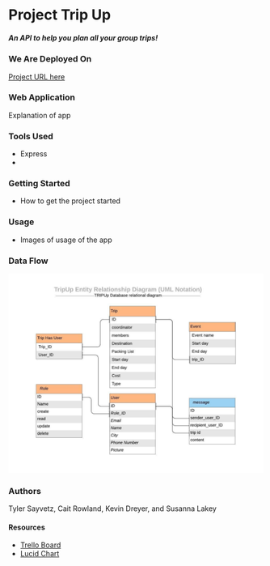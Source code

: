 # Project Trip Up
##### An API to help you plan all your group trips!

### We Are Deployed On 
[Project URL here]()


### Web Application
Explanation of app


### Tools Used
* Express
* 

### Getting Started

* How to get the project started

### Usage
* Images of usage of the app


### Data Flow
![UML](./TripUpUML.jpeg)

### Authors
 Tyler Sayvetz, Cait Rowland, Kevin Dreyer, and Susanna Lakey


#### Resources
* [Trello Board](https://trello.com/b/7nNHZZws/tripup)
* [Lucid Chart](https://www.lucidchart.com/pages/database-diagram/database-models)

